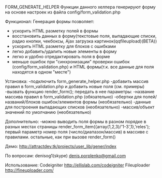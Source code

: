FORM_GENERATE_HELPER
Функции данного хелпера генерируют форму на основе настроек из файла config/form_validation.php

Функционал:
Генерация формы позволяет:
- ускорить HTML разметку полей в формы
- восстановить  данных в форму(текстовые поля, выпадающие списки, радио кнопки, чекбоксы, Ajax загрузка картинок(qqfileupload)(BETA))
- ускорить HTML разметку для блоков с ошибками
- легко добавить/удалить новые элементы в форму
- легко и удобно отредактировать поля в форме
- меньше ошибок при "синхронизации" проверки ошибок (config/form_validation.php) и HTML формы(т.к. все данные для поля находятся в одном  "месте")

Установка:
-подключить form_generate_helper.php
-добавить массив правил в form_validation.php и добавить новые  поля (см. примеры)
-вызвать функцию render_form(); 
 передать в нее параметры:
  -название массива правил в form_validation.php (обязательно)
  -обертки для полей/названий/блоков ошибок/элементов формы (необязательно)
  -данные для построения выпадающих списков (необязательно)
  -массив/объект значений по умолчанию (необязательно)
 
Дополнительно:
-можно выводить поля формы в разном порядке в разных местах страницы
 render_form_item({array(1,2,3)/'1-3',1},'reles');
	первый параметр номер поля (число/диапазон/массив) в массиве с правилами. 
	остальные, как при вызове render_form()

Демо:
	http://attractdev.tk/projects/user_lib/gener/index

По вопросам:
denisog1(skype)
denis.porplenko@gmail.com

Использование:
Codeigniter http://ellislab.com/codeigniter
Fileuploader http://fineuploader.com/